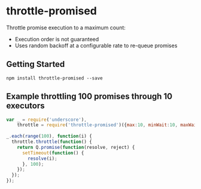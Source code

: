 # throttle-promised
Throttle promise execution to a maximum count:
- Execution order is not guaranteed
- Uses random backoff at a configurable rate to re-queue promises

## Getting Started

```shell
npm install throttle-promised --save
```

## Example throttling 100 promises through 10 executors
```js
var _ = require('underscore'),
    throttle = require('throttle-promised')({max:10, minWait:10, maxWait:100});
    
_.each(range(100), function(i) {
  throttle.throttle(function() {
    return Q.promise(function(resolve, reject) {
      setTimeout(function() {
        resolve(i);
      }, 100);
    });
  });
});
```
